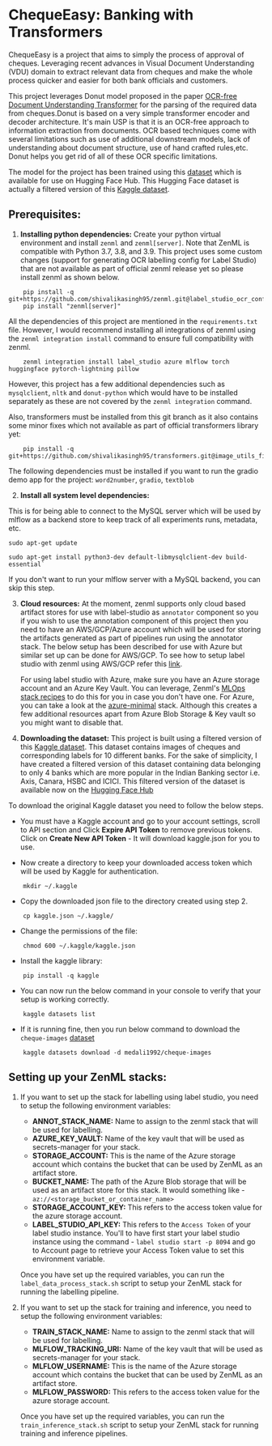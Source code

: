 # ChequeEasy: Banking with Transformers

ChequeEasy is a project that aims to simply the process of approval of cheques. Leveraging recent advances in Visual Document Understanding (VDU) domain to extract relevant data from cheques and make the whole process quicker and easier for both bank officials and customers. 

This project leverages Donut model proposed in the paper [OCR-free Document Understanding Transformer](https://arxiv.org/abs/2111.15664) for the parsing of the required data from cheques.Donut is based on a very simple transformer encoder and decoder architecture. It's main USP is that it is an OCR-free approach to information extraction from documents. OCR based techniques come with several limitations such as use of additional downstream models, lack of understanding about document structure, use of hand crafted rules,etc. Donut helps you get rid of all of these OCR specific limitations. 

The model for the project has been trained using this [dataset](https://huggingface.co/datasets/shivi/cheques_sample_data) which is available for use on Hugging Face Hub. This Hugging Face dataset is actually a filtered version of this [Kaggle dataset](https://www.kaggle.com/datasets/medali1992/cheque-images).


## Prerequisites:

1. **Installing python dependencies:**
Create your python virtual environment and install `zenml` and `zenml[server]`. Note that ZenML is compatible with Python 3.7, 3.8, and 3.9. This project uses some custom changes (support for generating OCR labelling config for Label Studio) that are not available as part of official zenml release yet so please install zenml as shown below.

```shell
    pip install -q git+https://github.com/shivalikasingh95/zenml.git@label_studio_ocr_config
    pip install "zenml[server]"
```

All the dependencies of this project are mentioned in the `requirements.txt` file. 
However, I would recommend installing all integrations of zenml using the `zenml integration install` command to ensure full compatibility with zenml.

```shell
    zenml integration install label_studio azure mlflow torch huggingface pytorch-lightning pillow
```
However, this project has a few additional dependencies such as `mysqlclient`, `nltk` and `donut-python` which would have to be installed separately as these are not covered by the `zenml integration` command.

Also, transformers must be installed from this git branch as it also contains some minor fixes which not available as part of official transformers library yet:

```shell
    pip install -q git+https://github.com/shivalikasingh95/transformers.git@image_utils_fix
```

The following dependencies must be installed if you want to run the gradio demo app for the project: `word2number`, `gradio`, `textblob`

2. **Install all system level dependencies:**

This is for being able to connect to the MySQL server which will be used by mlflow as a backend store to keep track of all experiments runs, metadata, etc.

```shell
sudo apt-get update

sudo apt-get install python3-dev default-libmysqlclient-dev build-essential`
```
If you don't want to run your mlflow server with a MySQL backend, you can skip this step.

3. **Cloud resources:**
At the moment, zenml supports only cloud based artifact stores for use with label-studio as `annotator` component so you if you wish to use the annotation component of this project then you need to have an AWS/GCP/Azure account which will be used for storing the artifacts generated as part of pipelines run using the annotator stack. 
The below setup has been described for use with Azure but similar set up can be done for AWS/GCP. To see how to setup label studio with zenml using AWS/GCP refer this [link](https://github.com/zenml-io/zenml/tree/main/examples/label_studio_annotation).

    For using label studio with Azure, make sure you have an Azure storage account and an Azure Key Vault. You can leverage, Zenml's [MLOps stack recipes](https://github.com/zenml-io/mlops-stacks) to do this for you in case you don't have one. For Azure, you can take a look at the [azure-minimal](https://github.com/zenml-io/mlops-stacks/tree/main/azure-minimal) stack. Although this creates a few additional resources apart from Azure Blob Storage & Key vault so you might want to disable that.

4. **Downloading the dataset:**
This project is built using a filtered version of this [Kaggle dataset](https://www.kaggle.com/datasets/medali1992/cheque-images). This dataset contains images of cheques and corresponding labels for 10 different banks. For the sake of simplicity, I have created a filtered version of this dataset containing data belonging to only 4 banks which are more popular in the Indian Banking sector i.e. Axis, Canara, HSBC and ICICI. This filtered version of the dataset is available now on the [Hugging Face Hub](https://huggingface.co/datasets/shivi/cheques_sample_data)

To download the original Kaggle dataset you need to follow the below steps.
- You must have a Kaggle account and go to your account settings, scroll to API section and Click **Expire API Token** to remove previous tokens. Click on **Create New API Token** - It will download kaggle.json for you to use.

- Now create a directory to keep your downloaded access token which will be used by Kaggle for authentication.

```shell
    mkdir ~/.kaggle
```

- Copy the downloaded json file to the directory created using step 2.
```shell
    cp kaggle.json ~/.kaggle/
```

- Change the permissions of the file:
```shell
    chmod 600 ~/.kaggle/kaggle.json
```

- Install the kaggle library:
```shell
    pip install -q kaggle
```
- You can now run the below command in your console to verify that your setup is working correctly.
```shell
    kaggle datasets list
```
- If it is running fine, then you run below command to download the `cheque-images` [dataset](https://www.kaggle.com/datasets/medali1992/cheque-images)

```shell
    kaggle datasets download -d medali1992/cheque-images
```

## Setting up your ZenML stacks:

1. If you want to set up the stack for labelling using label studio, you need to setup the following environment variables:
    - **ANNOT_STACK_NAME:** Name to assign to the zenml stack that will be used for labelling.
    - **AZURE_KEY_VAULT:** Name of the key vault that will be used as secrets-manager for your stack.
    - **STORAGE_ACCOUNT:** This is the name of the Azure storage account which contains the bucket that can be used by ZenML as an artifact store.
    - **BUCKET_NAME:** The path of the Azure Blob storage that will be used as an artifact store for this stack. It would something like - `az://<storage_bucket_or_container_name>`
    - **STORAGE_ACCOUNT_KEY:** This refers to the access token value for the azure storage account. 
    - **LABEL_STUDIO_API_KEY:** This refers to the `Access Token` of your label studio instance. You'll to have first start your label studio instance using the command - `label studio start -p 8094` and go to Account page to retrieve your Access Token value to set this environment variable.

    Once you have set up the required variables, you can run the `label_data_process_stack.sh` script to setup your ZenML stack for running the labelling pipeline.

2. If you want to set up the stack for training and inference, you need to setup the following environment variables:
    - **TRAIN_STACK_NAME:** Name to assign to the zenml stack that will be used for labelling.
    - **MLFLOW_TRACKING_URI:** Name of the key vault that will be used as secrets-manager for your stack.
    - **MLFLOW_USERNAME:** This is the name of the Azure storage account which contains the bucket that can be used by ZenML as an artifact store.
    - **MLFLOW_PASSWORD:** This refers to the access token value for the azure storage account. 

    Once you have set up the required variables, you can run the `train_inference_stack.sh` script to setup your ZenML stack for running training and inference pipelines.